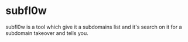 # subfl0w
subfl0w is a tool which give it a subdomains list and it's search on it for a subdomain takeover and tells you.
